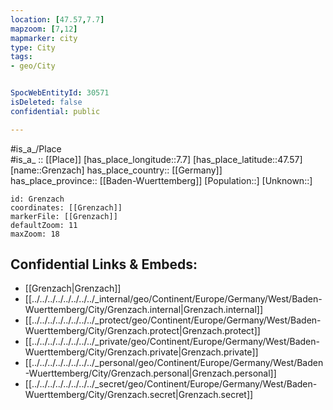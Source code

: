 ```yaml
---
location: [47.57,7.7] 
mapzoom: [7,12] 
mapmarker: city 
type: City
tags:
- geo/City


SpocWebEntityId: 30571
isDeleted: false
confidential: public

---
```

#is_a_/Place  
#is_a_ :: [[Place]] 
[has_place_longitude::7.7] 
[has_place_latitude::47.57] 
[name::Grenzach] 
has_place_country:: [[Germany]]  
has_place_province:: [[Baden-Wuerttemberg]] 
[Population::] 
[Unknown::] 


```leaflet
id: Grenzach
coordinates: [[Grenzach]] 
markerFile: [[Grenzach]] 
defaultZoom: 11 
maxZoom: 18
```


## Confidential Links & Embeds: 
- [[Grenzach|Grenzach]]  
- [[../../../../../../../../_internal/geo/Continent/Europe/Germany/West/Baden-Wuerttemberg/City/Grenzach.internal|Grenzach.internal]] 
- [[../../../../../../../../_protect/geo/Continent/Europe/Germany/West/Baden-Wuerttemberg/City/Grenzach.protect|Grenzach.protect]] 
- [[../../../../../../../../_private/geo/Continent/Europe/Germany/West/Baden-Wuerttemberg/City/Grenzach.private|Grenzach.private]] 
- [[../../../../../../../../_personal/geo/Continent/Europe/Germany/West/Baden-Wuerttemberg/City/Grenzach.personal|Grenzach.personal]] 
- [[../../../../../../../../_secret/geo/Continent/Europe/Germany/West/Baden-Wuerttemberg/City/Grenzach.secret|Grenzach.secret]] 
